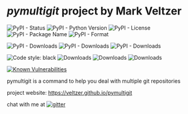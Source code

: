 
# *pymultigit* project by Mark Veltzer

![PyPI - Status](https://img.shields.io/pypi/status/pymultigit)
![PyPI - Python Version](https://img.shields.io/pypi/pyversions/pymultigit)
![PyPI - License](https://img.shields.io/pypi/l/pymultigit)
![PyPI - Package Name](https://img.shields.io/pypi/v/pymultigit)
![PyPI - Format](https://img.shields.io/pypi/format/pymultigit)

![PyPI - Downloads](https://img.shields.io/pypi/dd/pymultigit)
![PyPI - Downloads](https://img.shields.io/pypi/dw/pymultigit)
![PyPI - Downloads](https://img.shields.io/pypi/dm/pymultigit)

![Code style: black](https://img.shields.io/badge/code%20style-black-000000.svg)
![Downloads](https://pepy.tech/badge/pymultigit)
![Downloads](https://pepy.tech/badge/pymultigit/month)
![Downloads](https://pepy.tech/badge/pymultigit/week)

[![Known Vulnerabilities](https://snyk.io/test/github/veltzer/pymultigit/badge.svg?targetFile=requirements.txt)](https://snyk.io/test/github/veltzer/pymultigit?targetFile=requirements.txt)



pymultigit is a command to help you deal with multiple git repositories

project website: https://veltzer.github.io/pymultigit

chat with me at [![gitter](https://badges.gitter.im/Join%20Chat.svg)](https://gitter.im/veltzer/mark.veltzer)


